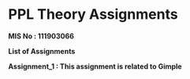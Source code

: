 # PPL Theory Assignments

<b>MIS No : 111903066<b>

List of Assignments

<b>Assignment_1 : This assignment is related to Gimple<b>
